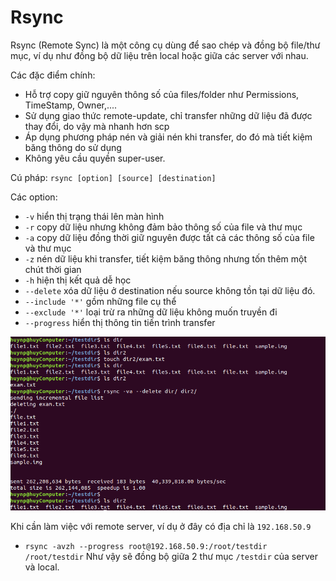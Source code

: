 # Rsync
Rsync (Remote Sync) là một công cụ dùng để sao chép và đồng bộ file/thư mục, ví dụ như đồng bộ dữ liệu trên local hoặc giữa các server với nhau.

Các đặc điểm chính:
- Hỗ trợ copy giữ nguyên thông số của files/folder như Permissions, TimeStamp, Owner,....
- Sử dụng giao thức remote-update, chỉ transfer những dữ liệu đã được thay đổi, do vậy mà nhanh hơn scp
- Áp dụng phương pháp nén và giải nén khi transfer, do đó mà tiết kiệm băng thông do sử dụng 
- Không yêu cầu quyền super-user.

Cú pháp: `rsync [option] [source] [destination]`

Các option:
- `-v` hiển thị trạng thái lên màn hình
- `-r` copy dữ liệu nhưng không đảm bảo thông số của file và thư mục
- `-a` copy dữ liệu đồng thời giữ nguyên được tất cả các thông số của file và thư mục
- `-z` nén dữ liệu khi transfer, tiết kiệm băng thông nhưng tốn thêm một chút thời gian
- `-h` hiện thị kết quả dễ học
- `--delete` xóa dữ liệu ở destination nếu source không tồn tại dữ liệu đó.
- `--include '*'` gồm những file cụ thể
- `--exclude '*'` loại trừ ra những dữ liệu không muốn truyền đi
- `--progress` hiển thị thông tin tiến trình transfer

![Alt](https://raw.githubusercontent.com/huynp1999/huynp/master/pic/rs.png)

Khi cần làm việc với remote server, ví dụ ở đây có địa chỉ là `192.168.50.9`
- `rsync -avzh --progress root@192.168.50.9:/root/testdir /root/testdir`
Như vậy sẽ đồng bộ giữa 2 thư mục `/testdir` của server và local.
